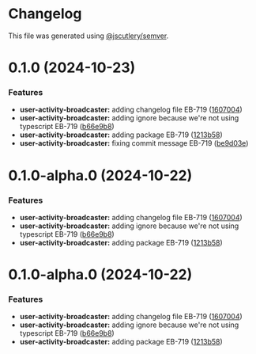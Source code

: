 # Changelog

This file was generated using [@jscutlery/semver](https://github.com/jscutlery/semver).

# 0.1.0 (2024-10-23)


### Features

* **user-activity-broadcaster:** adding changelog file EB-719 ([1607004](https://github.com/Availity/sdk-js/commit/16070049522d8db8401d71f7d5d074dc0bc213c4))
* **user-activity-broadcaster:** adding ignore because we're not using typescript EB-719 ([b66e9b8](https://github.com/Availity/sdk-js/commit/b66e9b87c2dcd305cd1ccbba5980e7550cc1bd70))
* **user-activity-broadcaster:** adding package EB-719 ([1213b58](https://github.com/Availity/sdk-js/commit/1213b58c37fcec8f5f6298e6e66103150a9db61e))
* **user-activity-broadcaster:** fixing commit message EB-719 ([be9d03e](https://github.com/Availity/sdk-js/commit/be9d03ebcd1efd352eed7c1da46a3addf53b8fc8))



# 0.1.0-alpha.0 (2024-10-22)


### Features

* **user-activity-broadcaster:** adding changelog file EB-719 ([1607004](https://github.com/Availity/sdk-js/commit/16070049522d8db8401d71f7d5d074dc0bc213c4))
* **user-activity-broadcaster:** adding ignore because we're not using typescript EB-719 ([b66e9b8](https://github.com/Availity/sdk-js/commit/b66e9b87c2dcd305cd1ccbba5980e7550cc1bd70))
* **user-activity-broadcaster:** adding package EB-719 ([1213b58](https://github.com/Availity/sdk-js/commit/1213b58c37fcec8f5f6298e6e66103150a9db61e))



# 0.1.0-alpha.0 (2024-10-22)


### Features

* **user-activity-broadcaster:** adding changelog file EB-719 ([1607004](https://github.com/Availity/sdk-js/commit/16070049522d8db8401d71f7d5d074dc0bc213c4))
* **user-activity-broadcaster:** adding ignore because we're not using typescript EB-719 ([b66e9b8](https://github.com/Availity/sdk-js/commit/b66e9b87c2dcd305cd1ccbba5980e7550cc1bd70))
* **user-activity-broadcaster:** adding package EB-719 ([1213b58](https://github.com/Availity/sdk-js/commit/1213b58c37fcec8f5f6298e6e66103150a9db61e))
